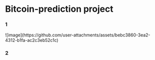 <h1>Bitcoin-prediction project</h1>

<h3>1</h3>
![image](https://github.com/user-attachments/assets/bebc3860-3ea2-4312-b1fa-ac2c3eb52c1c)

<h3>2</h3>


